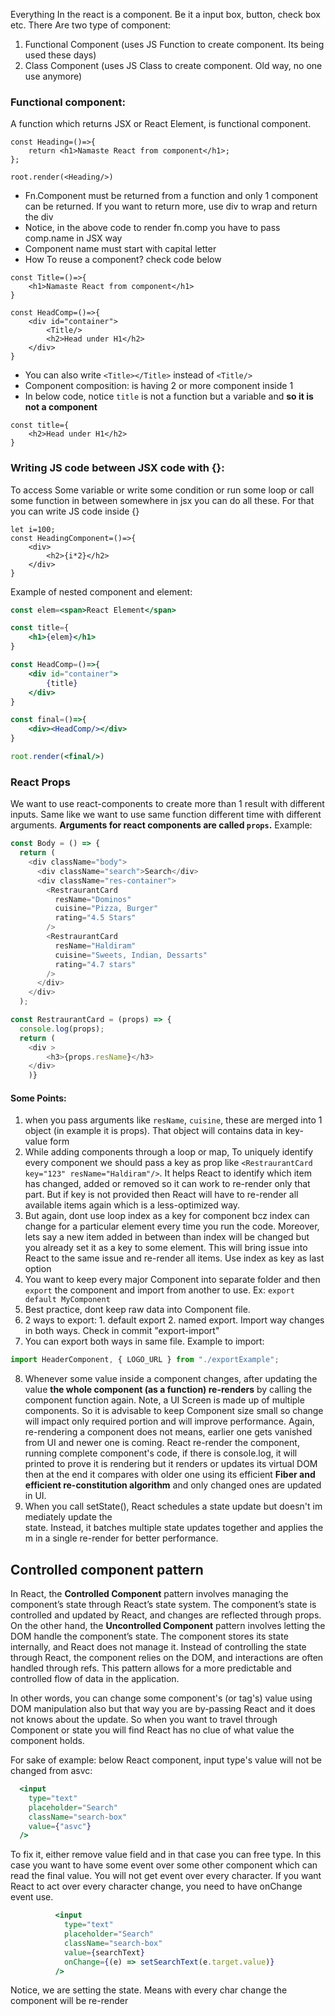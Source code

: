 Everything In the react is a component. Be it a input box, button, check box etc.
There Are two type of component:
1. Functional Component (uses JS Function to create component. Its being used these days)
2. Class Component (uses JS Class to create component. Old way, no one use anymore)
### Functional component:
A function which returns JSX or React Element, is functional component.
```JSX
const Heading=()=>{
	return <h1>Namaste React from component</h1>;
};

root.render(<Heading/>)
```
* Fn.Component must be returned from a function and only 1 component can be returned. If you want to return more, use div to wrap and return the div
* Notice, in the above code to render fn.comp you have to pass comp.name in JSX way
* Component name must start with capital letter
* How To reuse a component? check code below
```JS
const Title=()=>{
	<h1>Namaste React from component</h1>
}

const HeadComp=()=>{
	<div id="container">
		<Title/>
		<h2>Head under H1</h2>
	</div>
}
```
* You can also write `<Title></Title>`  instead of `<Title/>`
* Component composition: is having 2 or more component inside 1
* In below code, notice `title` is not a function but a variable and **so it is not a component**
```JSX
const title={
	<h2>Head under H1</h2>
}
```

### Writing JS code between JSX code with {}:
To access Some variable or write some condition or run some loop or call some function in between somewhere in jsx you can do all these. For that you can write JS code inside {}
```JSX
let i=100;
const HeadingComponent=()=>{
	<div>
		<h2>{i*2}</h2>
	</div>
}
```
Example of nested component and element:
```jsx
const elem=<span>React Element</span>

const title={
	<h1>{elem}</h1>
}

const HeadComp=()=>{
	<div id="container">
		{title}
	</div>
}

const final=()=>{
	<div><HeadComp/></div>
}

root.render(<final/>)
```

### React Props
We want to use react-components to create more than 1 result with different inputs. Same like we want to use same function different time with different arguments.
**Arguments for react components are called `props`.**
Example:
```js
const Body = () => {
  return (
    <div className="body">
      <div className="search">Search</div>
      <div className="res-container">
        <RestraurantCard
          resName="Dominos"
          cuisine="Pizza, Burger"
          rating="4.5 Stars"
        />
        <RestraurantCard
          resName="Haldiram"
          cuisine="Sweets, Indian, Dessarts"
          rating="4.7 stars"
        />
      </div>
    </div>
  );

const RestraurantCard = (props) => {
  console.log(props);
  return (
    <div >
	    <h3>{props.resName}</h3>
	</div>
	)}
```
#### Some Points:
1. when you pass arguments like `resName`, `cuisine`, these are merged into 1 object (in example it is props). That object will contains data in key-value form
2. While adding components through a loop or map,  To uniquely identify every component we should pass a key as prop like `<RestraurantCard key="123" resName="Haldiram"/>`. It helps React to identify which item has changed, added or removed so it can work to re-render only that part. But if key is not provided then React will have to re-render all available items again which is a less-optimized way.
3. But again, dont use loop index as a key for component bcz index can change for a particular element every time you run the code. Moreover, lets say a new item added in between than index will be changed but you already set it as a key to some element. This will bring issue into React to the same issue and re-render all items. Use index as key as last option
4. You want to keep every major Component into separate folder and then `export` the component and import from another to use. Ex: `export default MyComponent`
5. Best practice, dont keep raw data into Component file.
6. 2 ways to export: 1. default export 2. named export. Import way changes in both ways. Check in commit "export-import"
7. You can export both ways in same file. Example to import:
```javascript
import HeaderComponent, { LOGO_URL } from "./exportExample";
```
8. Whenever some value inside a component changes, after updating the value **the whole component (as a function) re-renders** by calling the component function again. Note, a UI Screen is made up of multiple components. So it is advisable to keep Component size small so change will impact only required portion and will improve performance. Again, re-rendering a component does not means, earlier one gets vanished from UI and newer one is coming. React re-render the component, running complete component's code, if there is console.log, it will printed to prove it is rendering but it renders or updates its virtual DOM then at the end it compares with older one using its efficient **Fiber and efficient re-constitution algorithm** and only changed ones are updated in UI.
9. When you call setState(), React schedules a state update but doesn't immediately update the state. Instead, it batches multiple state updates together and applies them in a single re-render for better performance.

## Controlled component pattern
In React, the **Controlled Component** pattern involves managing the component’s state through React’s state system. The component’s state is controlled and updated by React, and changes are reflected through props.
On the other hand, the **Uncontrolled Component** pattern involves letting the DOM handle the component’s state. The component stores its state internally, and React does not manage it. Instead of controlling the state through React, the component relies on the DOM, and interactions are often handled through refs.
This pattern allows for a more predictable and controlled flow of data in the application.

In other words, you can change some component's (or tag's) value using DOM manipulation also but that way you are by-passing React and it does not knows about the update. So when you want to travel through Component or state you will find React has no clue of what value the component holds.

For sake of example: below React component, input type's value will not be changed from asvc:
```jsx
  <input
	type="text"
	placeholder="Search"
	className="search-box"
	value={"asvc"}
  />
```
To fix it, either remove value field and in that case you can free type. In this case you want to have some event over some other component which can read the final value. You will not get event over every character.
If you want React to act over every character change, you need to have onChange event use.
```jsx
          <input
            type="text"
            placeholder="Search"
            className="search-box"
            value={searchText}
            onChange={(e) => setSearchText(e.target.value)}
          />
```
Notice, we are setting the state. Means with every char change the component will be re-render
